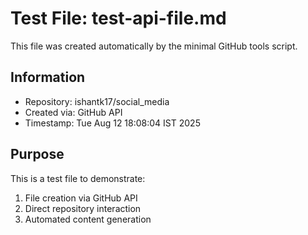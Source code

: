 # Test File: test-api-file.md

This file was created automatically by the minimal GitHub tools script.

## Information
- Repository: ishantk17/social_media
- Created via: GitHub API
- Timestamp: Tue Aug 12 18:08:04 IST 2025

## Purpose
This is a test file to demonstrate:
1. File creation via GitHub API
2. Direct repository interaction
3. Automated content generation
